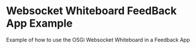 # Websocket Whiteboard FeedBack App Example

Example of how to use the OSGi Websocket Whiteboard in a Feedback App
